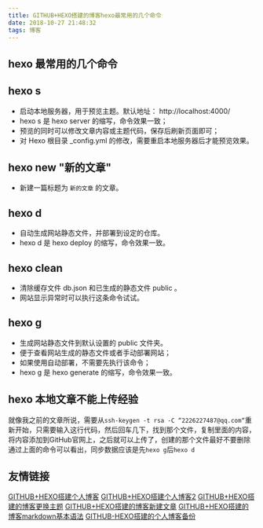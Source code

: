 ```yaml
---
title: GITHUB+HEXO搭建的博客hexo最常用的几个命令
date: 2018-10-27 21:48:32
tags: 博客
---
```

## hexo 最常用的几个命令
<!--more-->
## hexo s
- 启动本地服务器，用于预览主题。默认地址： http://localhost:4000/
- hexo s 是 hexo server 的缩写，命令效果一致；
- 预览的同时可以修改文章内容或主题代码，保存后刷新页面即可；
- 对 Hexo 根目录 _config.yml 的修改，需要重启本地服务器后才能预览效果。

## hexo new "新的文章"
- 新建一篇标题为 `新的文章` 的文章。

## hexo d
- 自动生成网站静态文件，并部署到设定的仓库。
- hexo d 是 hexo deploy 的缩写，命令效果一致。

## hexo clean
- 清除缓存文件 db.json 和已生成的静态文件 public 。
- 网站显示异常时可以执行这条命令试试。

## hexo g
- 生成网站静态文件到默认设置的 public 文件夹。
- 便于查看网站生成的静态文件或者手动部署网站；
- 如果使用自动部署，不需要先执行该命令；
- hexo g 是 hexo generate 的缩写，命令效果一致。

## hexo 本地文章不能上传经验
就像我之前的文章所说，需要从`ssh-keygen -t rsa -C “2226227487@qq.com“`重新开始，只需要输入这行代码，然后回车几下，找到那个文件，复制里面的内容，将内容添加到GitHub官网上，之后就可以上传了，创建的那个文件最好不要删除
通过上面的命令可以看出，同步数据应该是先`hexo g`后`hexo d`
## 友情链接
[GITHUB+HEXO搭建个人博客](https://akbcd.github.io/2018/09/22/GITHUB+HEXO搭建个人博客/)
[GITHUB+HEXO搭建个人博客2](https://akbcd.github.io/2019/01/08/GITHUB+HEXO搭建个人博客2/)
[GITHUB+HEXO搭建的博客更换主题](https://akbcd.github.io/2018/09/24/GITHUB+HEXO搭建的博客更换主题/)
[GITHUB+HEXO搭建的博客新建文章](https://akbcd.github.io/2018/10/27/GITHUB+HEXO搭建的博客新建文章/)
[GITHUB+HEXO搭建的博客markdown基本语法](https://akbcd.github.io/2018/10/28/GITHUB+HEXO搭建的博客markdown基本语法/)
[GITHUB-HEXO搭建的个人博客备份](https://akbcd.github.io/2019/01/15/GITHUB-HEXO搭建的个人博客备份/)